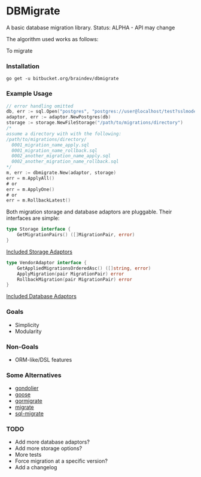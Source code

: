 # DBMigrate

A basic database migration library.  Status: ALPHA - API may change

The algorithm used works as follows:

To migrate

### Installation

```go get -u bitbucket.org/braindev/dbmigrate```

### Example Usage

```go
// error handling omitted
db, err := sql.Open("postgres", "postgres://user@localhost/test?sslmode=disable")
adaptor, err := adaptor.NewPostgres(db)
storage := storage.NewFileStorage("/path/to/migrations/directory")
/*
assume a directory with with the following:
/path/to/migrations/directory/
  0001_migration_name_apply.sql
  0001_migration_name_rollback.sql
  0002_another_migration_name_apply.sql
  0002_another_migration_name_rollback.sql
*/
m, err := dbmigrate.New(adaptor, storage)
err = m.ApplyAll()
# or
err = m.ApplyOne()
# or
err = m.RollbackLatest()
```

Both migration storage and database adaptors are pluggable.  Their interfaces are simple:

```go
type Storage interface {
	GetMigrationPairs() ([]MigrationPair, error)
}
```

[Included Storage Adaptors](./storage/README.md)

```go
type VendorAdaptor interface {
	GetAppliedMigrationsOrderedAsc() ([]string, error)
	ApplyMigration(pair MigrationPair) error
	RollbackMigration(pair MigrationPair) error
}
```

[Included Database Adaptors](./adaptor/README.md)

### Goals

- Simplicity
- Modularity

### Non-Goals

- ORM-like/DSL features

### Some Alternatives

- [gondolier](https://github.com/emvicom/gondolier)
- [goose](https://github.com/steinbacher/goose)
- [gormigrate](https://github.com/go-gormigrate/gormigrate)
- [migrate](https://github.com/golang-migrate/migrate)
- [sql-migrate](https://github.com/rubenv/sql-migrate)

### TODO

- Add more database adaptors?
- Add more storage options?
- More tests
- Force migration at a specific version?
- Add a changelog